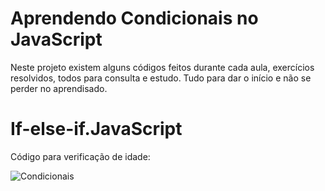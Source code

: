 
# Aprendendo Condicionais no JavaScript

Neste projeto existem alguns códigos feitos durante cada aula, exercícios resolvidos, todos para consulta e estudo. Tudo para dar o início e não se perder no aprendisado.

# If-else-if.JavaScript

Código para verificação de idade:

![Condicionais](https://github.com/Diegoimds/Condicionais/issues/1#issue-1652952188)

